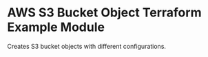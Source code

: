 # AWS S3 Bucket Object Terraform Example Module

Creates S3 bucket objects with different configurations.

